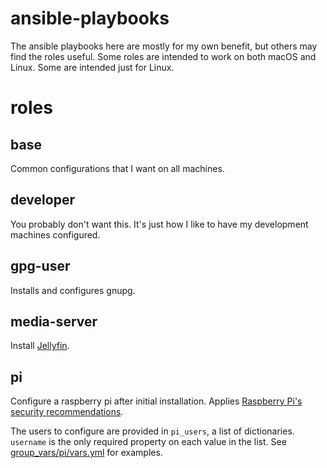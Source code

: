 # ansible-playbooks

The ansible playbooks here are mostly for my own benefit, but others may find the roles useful. Some roles are intended to work on both macOS and Linux. Some are intended just for Linux.

# roles

## base

Common configurations that I want on all machines.

## developer

You probably don't want this. It's just how I like to have my development machines configured.

## gpg-user

Installs and configures gnupg.

## media-server

Install [Jellyfin](https://jellyfin.org/).

## pi

Configure a raspberry pi after initial installation. Applies [Raspberry Pi's security recommendations](https://www.raspberrypi.org/documentation/configuration/security.md).

The users to configure are provided in `pi_users`, a list of dictionaries. `username` is the only required property on each value in the list. See [group_vars/pi/vars.yml](group_vars/pi/vars.yml) for examples.
